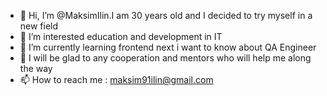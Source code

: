 - 👋 Hi, I’m @MaksimIlin.I am 30 years old and I decided to try myself in a new field
- 👀 I’m interested education and development in IT 
- 🌱 I’m currently learning frontend next i want to know about QA Engineer
- 💞️ I will be glad to any cooperation and mentors who will help me along the way
- 📫 How to reach me : maksim91ilin@gmail.com

<!---
MaksimIlin/MaksimIlin is a ✨ special ✨ repository because its `README.md` (this file) appears on your GitHub profile.
You can click the Preview link to take a look at your changes.
--->
